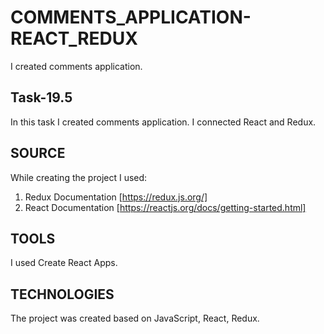 # COMMENTS_APPLICATION-REACT_REDUX

I created comments application.

## Task-19.5

In this task I created comments application. I connected React and Redux.

## SOURCE 
While creating the project I used: 
1. Redux Documentation [https://redux.js.org/]
2. React Documentation [https://reactjs.org/docs/getting-started.html]

## TOOLS 
I used Create React Apps.

## TECHNOLOGIES 
The project was created based on JavaScript, React, Redux.
